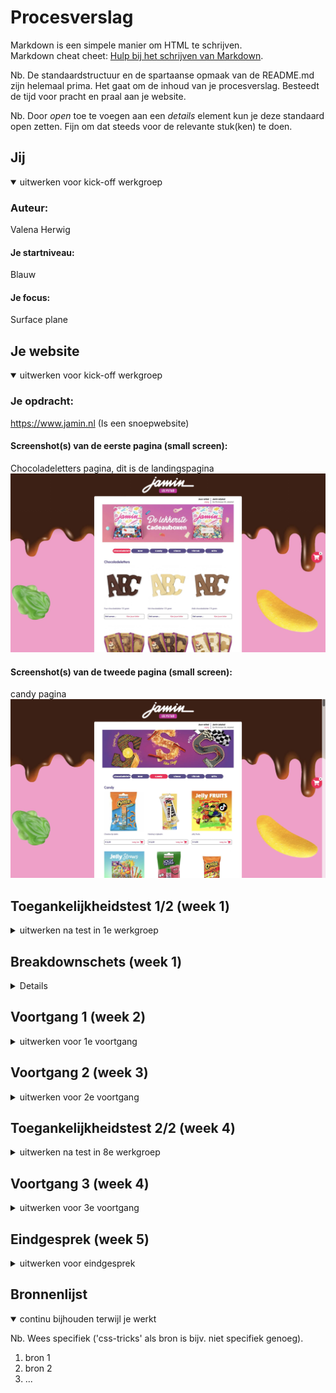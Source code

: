 # Procesverslag
Markdown is een simpele manier om HTML te schrijven.  
Markdown cheat cheet: [Hulp bij het schrijven van Markdown](https://github.com/adam-p/markdown-here/wiki/Markdown-Cheatsheet).

Nb. De standaardstructuur en de spartaanse opmaak van de README.md zijn helemaal prima. Het gaat om de inhoud van je procesverslag. Besteedt de tijd voor pracht en praal aan je website.

Nb. Door *open* toe te voegen aan een *details* element kun je deze standaard open zetten. Fijn om dat steeds voor de relevante stuk(ken) te doen.





## Jij

<details open>
  <summary>uitwerken voor kick-off werkgroep</summary>

  ### Auteur:
  Valena Herwig 

  #### Je startniveau:
  Blauw

  #### Je focus:
  Surface plane
 
</details>





## Je website

<details open>
  <summary>uitwerken voor kick-off werkgroep</summary>

  ### Je opdracht:
 https://www.jamin.nl (Is een snoepwebsite)

  #### Screenshot(s) van de eerste pagina (small screen): 
  Chocoladeletters pagina, dit is de landingspagina
  <img src="readme-images/chocoladeletters.jpg"/>

  #### Screenshot(s) van de tweede pagina (small screen):
  candy pagina
  <img src="readme-images/candy.jpg"/>


 
</details>



## Toegankelijkheidstest 1/2 (week 1)

<details>
  <summary>uitwerken na test in 1e werkgroep</summary>

  ### Bevindingen
  Lijst met je bevindingen die in de test naar voren kwamen:

  #### Screenreader

  Het gebruik van de screenreader op mijn gekozen website was vrij makkelijk en duidelijk. Doordat mijn gekozen website gebruik maakt van een paar knoppen en niet al teveel kleine links, loop je er vrij makkelijk doorheen. Het enige puntje waar mijn klasgenoot en ik tegenaan liepen was de eerste pagina waar je jouw winkel moet opzoeken via een postcode. Dat ging niet helemaal makkelijk en we kwamen ook niet verder. Dit is een scherm wat dus verbeterd kan worden. 

  <img src="readme-images/jaminstart.jpg"/>
  
  Het probleem bevinden zich alleen op het eerste scherm. Het kan opgelost worden door het scherm weg te halen, ook omdat dit toch een soort van privacyschending is doordat je jouw postcode moet delen. Maar het kan ook op een andere manier uitgewerkt worden, zoals in plaats van je postcode te delen, je de website kan zoeken gericht op alfabet.

  <img scr="readme-images/screenreader.jpg"/>



  #### Muis en Toetsenbord 
  De website is goed te besturen met muis en toetsenbord. Doormiddel van de pijltjes kan je naar boven en beneden scrollen. Met de tab toets kan je navigeren door de website heen.

  Er is dus geen oplossing nodig want de website biedt deze mogelijkheid al.


  #### Motoriek (shocks, elastiekjes)
  Mijn klasgenoot en ik vonden het moeilijk om de website te bedienen met de shocks. Je kan wel wat handelingen, zoals met de pijltjes scrollen, maar vaak zit je net een toets verkeerd door het trillen. Met de elastiekjes was wel te doen, omdat je nog je andere vingers had om te navigeren. Maar ik kan mij voorstellen dat als je in het gips zit met beide handen dat dit ook moeilijk wordt.

  <img src="readme-images/elasrtiek.jpg"/>

  Mijn oplossingsvoorstel is dan ook eventueel om op de website voice-control te gebruiken. Mocht dit mogelijk zijn. Hierdoor kan de gebruiker communiceren met de website welke handelingen er gedaan moeten worden, zonder dat die gebruik maakt van het toetsenbord.

  <img scr="readme-images/shocks.jpg"/>



  #### Visueel (brillen, contrast, kleurenblind, dark/light). 

  <img scr="readme-images/bril.jpg"/>
  <img scr="readme-images/briltwee.jpg"/>

  Wat opviel is dat de website geen dark mode optie heeft. Nu scheelt het dat de website geen gebruik maakt van felle kleuren, maar toch zou het wel fijn zijn als de website dit aanbiedt. De contrasten zijn nog steeds duidelijk en de kleuren zijn duidelijk te onderscheiden, ondanks het zicht van iemand die kleurenblind is of anders ziet qua kleuren. Wat wel duidelijk te merken was tijdens het gebruik van de brillen, is bepaalde content niet opvalt of moeilijk te zien is. De afbeeldingen zijn bijvoorbeeld heel goed zichtbaar, omdat dit groot is maar de tekst eronder valt niet op als je minder ziet of last heb blur, suikerziekte of andere oogbeperkingen. 

  <img src="readme-images/donnametbril.jpg"/>

  Ik zat te denken als oplossing om de content op de website of groter te maken of een inzoom optie aan te bieden. Hierdoor kan de gebruiker die slechtziend is inzoomen op bepaalde content wat die moeilijk kan zien.


 


</details>



## Breakdownschets (week 1)

<details>
<img scr="readme-images/Jaminschema.jpg"/>

</details>





## Voortgang 1 (week 2)

<details>
  <summary>uitwerken voor 1e voortgang</summary>

  ### Stand van zaken
 Ik vind het nog moeilijk om grid toe te passen, omdat ik meerdere sections heb. Dit heb ik geprobeerd maar dit ging niet heel goed. Wel heb ik zelf een dropdown menu gemaakt. Heel vaak gaat het qua html wel goed, maar vanaf het moment dat ik grid of flex moet toepassen gaat het niet helemaal goed. Ik probeer op internet ook bronnen te vinden die mij daar bij kunnen helpen. Maar het is veel al div's en classes.


  ### Agenda voor meeting
  samen met je groepje opstellen

Martijn:

HTML Structuur presenteren

Werking CSS ´order´ laten zien

Positioning van plaatjes

Eventuele tips van groepsgenoten

Werking CSS ´order´ laten zien

Positioning van plaatjes

Eventuele tips van groepsgenoten

Jip:

Voortgang met teamgenoten bespreken

Planning van de afgelopen weken

Hoe zijn jullie gestart?

Valena:

Bespreken over de grid         

Dropdown menu  

Feedback van mijn team   

Eventuele tips van teamgenoten




  ### Verslag van meeting
  hier na afloop snel de uitkomsten van de meeting vastleggen

  - punt 1
  - punt 2
  - nog een punt
  - ...

</details>





## Voortgang 2 (week 3)

<details>
  <summary>uitwerken voor 2e voortgang</summary>

  ### Stand van zaken
  hier dit ging goed & dit was lastig (neem ook screenshots op van delen van je website en code)


  ### Agenda voor meeting
  samen met je groepje opstellen

  | student 1      | student 2          | student 3    | student 4        |
  | ---            | ---                | ---          | ---              |
  | dit bespreken  | en dit             | en ik dit    | en dan ik dat    |
  | en dat ook nog | dit als er tijd is | nog een punt | dit wil ik zeker |
  | ...            | ...                | ...          | ...              |


  ### Verslag van meeting
  hier na afloop snel de uitkomsten van de meeting vastleggen

  - punt 1
  - punt 2
  - nog een punt
- ...

</details>





## Toegankelijkheidstest 2/2 (week 4)

<details>
  <summary>uitwerken na test in 8e werkgroep</summary>

  ### Bevindingen
  Lijst met je bevindingen die in de test naar voren kwamen (geef ook aan wat er verbeterd is):

  #### Screenreader
  Hier korte omschrijving (met indien nodig afbeeldingen)

  Hier een omschrijving van hoe het opgelost kan worden (met indien nodig afbeeldingen)


  #### Muis en Toetsenbord 
  Hier korte omschrijving (met indien nodig afbeeldingen)

  Hier een omschrijving van hoe het opgelost kan worden (met indien nodig afbeeldingen)


  #### Motoriek (shocks, elastiekjes)
  Hier korte omschrijving (met indien nodig afbeeldingen)

  Hier een omschrijving van hoe het opgelost kan worden (met indien nodig afbeeldingen)


  #### Visueel (brillen, contrast, kleurenblind, dark/light). 
  Hier korte omschrijving (met indien nodig afbeeldingen)

  Hier een omschrijving van hoe het opgelost kan worden (met indien nodig afbeeldingen)

</details>





## Voortgang 3 (week 4)

<details>
  <summary>uitwerken voor 3e voortgang</summary>

  ### Stand van zaken
  hier dit ging goed & dit was lastig (neem ook screenshots op van delen van je website en code)


  ### Agenda voor meeting
  samen met je groepje opstellen

  | student 1      | student 2          | student 3    | student 4        |
  | ---            | ---                | ---          | ---              |
  | dit bespreken  | en dit             | en ik dit    | en dan ik dat    |
  | en dat ook nog | dit als er tijd is | nog een punt | dit wil ik zeker |
  | ...            | ...                | ...          | ...              |


  ### Verslag van meeting
  hier na afloop snel de uitkomsten van de meeting vastleggen

  - punt 1
  - punt 2
  - nog een punt
  - ...

</details>





## Eindgesprek (week 5)

<details>
  <summary>uitwerken voor eindgesprek</summary>

  ### Je uitkomst - karakteristiek screenshots:
  <img src="readme-images/dummy-plaatje.jpg" width="375px" alt="uitomst opdracht 1">


  ### Dit ging goed/Heb ik geleerd: 
  Korte omschrijving met plaatjes

  <img src="readme-images/dummy-plaatje.jpg" width="375px" alt="top">


  ### Dit was lastig/Is niet gelukt:
  Korte omschrijving met plaatjes

  <img src="readme-images/dummy-plaatje.jpg" width="375px" alt="bummer">
</details>





## Bronnenlijst

<details open>
  <summary>continu bijhouden terwijl je werkt</summary>

  Nb. Wees specifiek ('css-tricks' als bron is bijv. niet specifiek genoeg).

  1. bron 1
  2. bron 2
  3. ...

</details>
